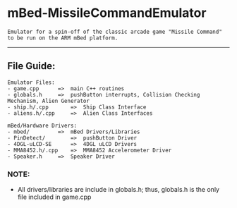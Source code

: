 # mBed-MissileCommandEmulator

	Emulator for a spin-off of the classic arcade game "Missile Command" to be run on the ARM mBed platform.
-------------
##
## File Guide:

	Emulator Files: 
	- game.cpp		=>	main C++ routines
	- globals.h		=>	pushButton interrupts, Collision Checking Mechanism, Alien Generator
	- ship.h/.cpp		=>	Ship Class Interface
	- aliens.h/.cpp	  	=>	Alien Class Interfaces
	
	mBed/Hardware Drivers:
	- mbed/		 	=>	mBed Drivers/Libraries
	- PinDetect/		=>	pushButton Driver
	- 4DGL-uLCD-SE		=> 	4DGL uLCD Drivers
	- MMA8452.h/.cpp	=>	MMA8452 Accelerometer Driver
	- Speaker.h		=> 	Speaker Driver

### NOTE:
- All drivers/libraries are include in globals.h; thus, globals.h is the only file included in game.cpp
